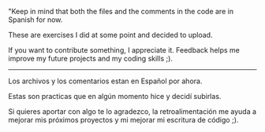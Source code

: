 "Keep in mind that both the files and the comments in the code are in Spanish for now.

These are exercises I did at some point and decided to upload.

If you want to contribute something, I appreciate it. Feedback helps me improve my future projects and my coding skills ;).
- - - - - - - - - - - - - - - - 
Los archivos y los comentarios estan en Español por ahora.

Estas son practicas que en algún momento hice y decidí subirlas.

Si quieres aportar con algo te lo agradezco, la retroalimentación me ayuda a mejorar mis próximos proyectos y mi mejorar mi escritura de código ;).
